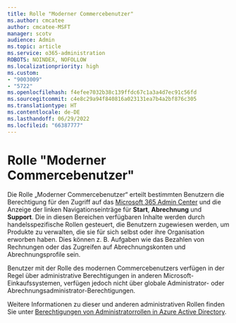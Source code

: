 ```yaml
---
title: Rolle "Moderner Commercebenutzer"
ms.author: cmcatee
author: cmcatee-MSFT
manager: scotv
audience: Admin
ms.topic: article
ms.service: o365-administration
ROBOTS: NOINDEX, NOFOLLOW
ms.localizationpriority: high
ms.custom:
- "9003009"
- "5722"
ms.openlocfilehash: f4efee7032b38c139ffdc67c1a3a4d7ec91c56fd
ms.sourcegitcommit: c4e8c29a94f840816a023131ea7b4a2bf876c305
ms.translationtype: HT
ms.contentlocale: de-DE
ms.lasthandoff: 06/29/2022
ms.locfileid: "66387777"
---
```

# <a name="modern-commerce-user-role"></a>Rolle "Moderner Commercebenutzer"

Die Rolle „Moderner Commercebenutzer“ erteilt bestimmten Benutzern die Berechtigung für den Zugriff auf das [Microsoft 365 Admin Center](https://admin.microsoft.com/adminportal/home?ref=homepage) und die Anzeige der linken Navigationseinträge für **Start**, **Abrechnung** und **Support**. Die in diesen Bereichen verfügbaren Inhalte werden durch handelsspezifische Rollen gesteuert, die Benutzern zugewiesen werden, um Produkte zu verwalten, die sie für sich selbst oder ihre Organisation erworben haben. Dies können z. B. Aufgaben wie das Bezahlen von Rechnungen oder das Zugreifen auf Abrechnungskonten und Abrechnungsprofile sein.

Benutzer mit der Rolle des modernen Commercebenutzers verfügen in der Regel über administrative Berechtigungen in anderen Microsoft-Einkaufssystemen, verfügen jedoch nicht über globale Administrator- oder Abrechnungsadministrator-Berechtigungen.

Weitere Informationen zu dieser und anderen administrativen Rollen finden Sie unter [Berechtigungen von Administratorrollen in Azure Active Directory](https://docs.microsoft.com/azure/active-directory/users-groups-roles/directory-assign-admin-roles#modern-commerce-administrator).